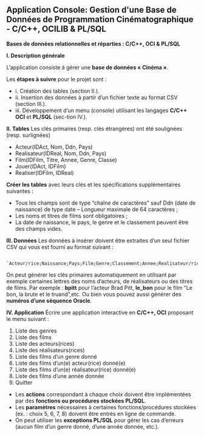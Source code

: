 ﻿## Application Console: Gestion d'une Base de Données de Programmation Cinématographique - C/C++, OCILIB & PL/SQL
**Bases de données relationnelles et réparties : C/C++, OCI & PL/SQL**

**I.  Description générale**

L’application consiste à gérer une **base de données « Cinéma »**.

Les **étapes à suivre** pour le projet sont :

 - i. Création des tables (section II.).
 - ii. Insertion des données à partir d’un fichier texte au format CSV
   (section III.).
 - iii. Développement d’un menu (console) utilisant les langages **C/C++**
   **OCI** et **PL/SQL** (sec-tion IV.).

**II. Tables**
Les clés primaires (resp. clés étrangères) ont été soulignées (resp. surlignées) 
 - Acteur(IDAct, Nom, Ddn, Pays)
 - Realisateur(IDReal, Nom, Ddn, Pays)
 - Film(IDFilm, Titre, Annee, Genre, Classe)
 - Jouer(IDAct, IDFilm)
 - Realiser(IDFilm, IDReal)

**Créer les tables** avec leurs clés et les spécifications supplémentaires suivantes :
 - Tous les champs sont de type “chaîne de caractères” sauf Ddn (date de
   naissance) de type date – Longueur maximale de 64 caractères ;
 - Les noms et titres de films sont obligatoires ;
 - La date de naissance, le pays, le genre et le classement peuvent être
   des champs vides.

**III. Données**
Les données à insérer doivent être extraites d’un seul fichier CSV qui vous est fourni au format suivant :
   

     `Acteur/rice;Naissance;Pays;Film;Genre;Classement;Annee;Realisateur/rice;Naissance;Pays`

On peut générer les clés primaires automatiquement en utilisant par exemple certaines lettres des noms d’acteurs, de réalisateurs ou des titres de films.
Par exemple : **bpitt** pour l’acteur Brad Pitt, **le_bon** pour le film “Le bon, la brute et le truand”,etc.
Ou bien vous pouvez aussi générer des **numéros d’une séquence Oracle**.

**IV. Application**
Écrire une application interactive en **C/C++, OCI** proposant le menu suivant :

 1. Liste des genres
 2. Liste des films
 3. Liste des acteurs(rices)
 4. Liste des réalisateurs(rices)
 5. Liste des films d’un genre donné
 6. Liste des films d’un(e) acteur(rice) donné(e)
 7. Liste des films d’un(e) réalisateur(rice) donné(e)
 8. Liste des films d’une année donnée
 9. Quitter


- Les **actions** correspondant à chaque choix doivent être implémentées par des **fonctions ou procédures stockées PL/SQL**.
- Les **paramètres** nécessaires à certaines fonctions/procédures stockées (ex. : choix 5, 6, 7, 8) doivent être entrés en ligne de commande.
- On peut utiliser les **exceptions PL/SQL** pour gérer les cas d’erreurs (aucun film d’un genre donné, d’une année donnée, etc.).
